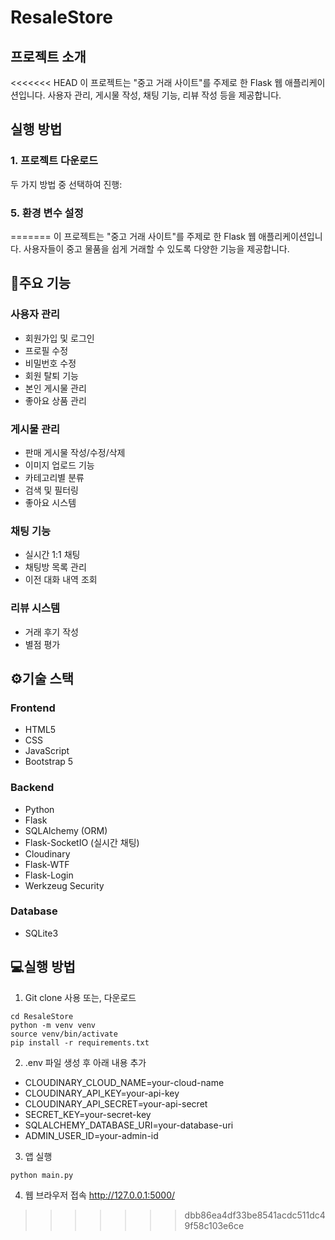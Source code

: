 # ResaleStore

## 프로젝트 소개
<<<<<<< HEAD
이 프로젝트는 "중고 거래 사이트"를 주제로 한 Flask 웹 애플리케이션입니다. 사용자 관리, 게시물 작성, 채팅 기능, 리뷰 작성 등을 제공합니다.

## 실행 방법

### 1. 프로젝트 다운로드
두 가지 방법 중 선택하여 진행:

### 5. 환경 변수 설정
=======
이 프로젝트는 "중고 거래 사이트"를 주제로 한 Flask 웹 애플리케이션입니다. 사용자들이 중고 물품을 쉽게 거래할 수 있도록 다양한 기능을 제공합니다.

## 📌주요 기능
### 사용자 관리
- 회원가입 및 로그인
- 프로필 수정
- 비밀번호 수정
- 회원 탈퇴 기능
- 본인 게시물 관리
- 좋아요 상품 관리

### 게시물 관리
- 판매 게시물 작성/수정/삭제
- 이미지 업로드 기능
- 카테고리별 분류
- 검색 및 필터링
- 좋아요 시스템

### 채팅 기능
- 실시간 1:1 채팅
- 채팅방 목록 관리
- 이전 대화 내역 조회

### 리뷰 시스템
- 거래 후기 작성
- 별점 평가

## ⚙️기술 스택
### Frontend
- HTML5
- CSS
- JavaScript
- Bootstrap 5

### Backend
- Python
- Flask
- SQLAlchemy (ORM)
- Flask-SocketIO (실시간 채팅)
- Cloudinary
- Flask-WTF
- Flask-Login
- Werkzeug Security

### Database
- SQLite3

## 💻실행 방법
1. Git clone 사용 또는, 다운로드
```
cd ResaleStore
python -m venv venv
source venv/bin/activate
pip install -r requirements.txt
```
2. .env 파일 생성 후 아래 내용 추가
- CLOUDINARY_CLOUD_NAME=your-cloud-name
- CLOUDINARY_API_KEY=your-api-key
- CLOUDINARY_API_SECRET=your-api-secret
- SECRET_KEY=your-secret-key
- SQLALCHEMY_DATABASE_URI=your-database-uri
- ADMIN_USER_ID=your-admin-id
3. 앱 실행
```
python main.py
```
4. 웹 브라우저 접속 <http://127.0.0.1:5000/>
>>>>>>> dbb86ea4df33be8541acdc511dc49f58c103e6ce
